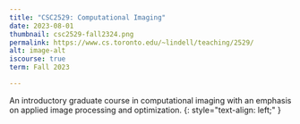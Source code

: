 ```yaml
---
title: "CSC2529: Computational Imaging"
date: 2023-08-01
thumbnail: csc2529-fall2324.png
permalink: https://www.cs.toronto.edu/~lindell/teaching/2529/
alt: image-alt
iscourse: true
term: Fall 2023

---
```


An introductory graduate course in computational imaging with an emphasis on applied image processing and optimization.
{: style="text-align: left;" }
